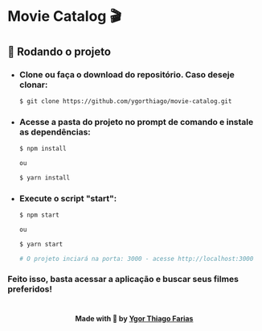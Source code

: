 # Movie Catalog 🎬

## 🎲 Rodando o projeto

- ### Clone ou faça o download do repositório. Caso deseje clonar:
  ```bash
  $ git clone https://github.com/ygorthiago/movie-catalog.git
  ```

- ### Acesse a pasta do projeto no prompt de comando e instale as dependências:
  ```bash
  $ npm install

  ou

  $ yarn install
  ```

- ### Execute o script "start":
  ```bash
  $ npm start

  ou
  
  $ yarn start
  
  # O projeto inciará na porta: 3000 - acesse http://localhost:3000 
  ```

### Feito isso, basta acessar a aplicação e buscar seus filmes preferidos! 
#

<footer>
  <h4 align="center">
      Made with 💜 by <a href="https://www.linkedin.com/in/ygor-thiago-farias-1111aa196/" target="_blank">Ygor Thiago Farias </a>
  </h4>
</footer>